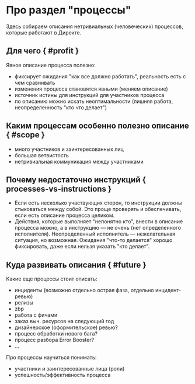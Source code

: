 # Про раздел "процессы"

Здесь собираем описания нетривиальных (человеческих) процессов, которые работают в Директе.

## Для чего { #profit }

Явное описание процесса полезно:

- фиксирует ожидания "как все должно работать", реальность есть с чем сравнивать
- изменения процесса становятся явными (меняем описание)
- источник истины для инструкций для участников процесса
- по описанию можно искать неоптимальности (лишняя работа, неопределенность "кто что делает")


## Каким процессам особенно полезно описание { #scope }

- много участников и заинтересованных лиц
- большая ветвистость
- нетривиальная коммуникация между участниками


## Почему недостаточно инструкций { processes-vs-instructions }

- Если есть несколько участвующих сторон, то инструкции должны стыковаться между собой. Это проще проверять и обеспечивать, если есть описание процесса целиком.
- Действия, которые выполняет "непонятно кто", внести в описание процесса можно, а в инструкцию &mdash; не очень (нет определенного исполнителя).
Неопределенный исполнитель &mdash; нежелательная ситуация, но возможная. Ожидания "что-то делается" хорошо фиксировать, даже если нельзя указать "кто делает".


## Куда развивать описания { #future }

Какие еще процессы стоит описать:

- инциденты (возможно отдельно острая фаза, отдельно инцидент-ревью)
- релизы
- zbp
- работа с фичами
- заказ выч. ресурсов на следующий год
- дизайнерское (оформительское) ревью?
- процесс обработки нового бага?
- процесс разбора Error Booster?
- ...


Про процессы научиться понимать:

- участники и заинтересованные лица (роли)
- успешность/эффективность процесса


